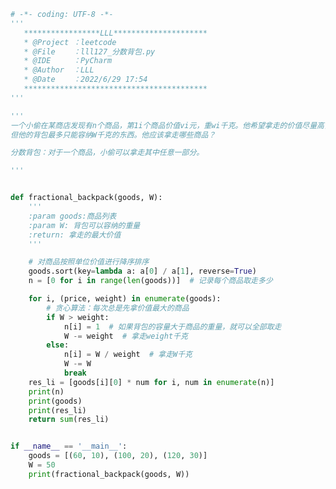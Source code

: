 
<BlogInfo id="1034" title="130.分数背包" author="白日梦想猿" pv=0 read_times=0 pre_cost_time=1分2秒 category="leetcode" tag_list="['leetcode']" create_time="2022.06.29 17:54:07" update_time="2022.06.29 18:25:05" />

```python
# -*- coding: UTF-8 -*-
'''
   *****************LLL*********************
   * @Project ：leetcode                       
   * @File    ：lll127_分数背包.py                  
   * @IDE     ：PyCharm             
   * @Author  ：LLL                         
   * @Date    ：2022/6/29 17:54             
   *****************************************
'''

'''
一个小偷在某商店发现有n个商品，第1i个商品价值vi元，重wi千克。他希望拿走的价值尽量高，
但他的背包最多只能容纳W千克的东西。他应该拿走哪些商品？

分数背包：对于一个商品，小偷可以拿走其中任意一部分。

'''


def fractional_backpack(goods, W):
    '''
    :param goods:商品列表
    :param W: 背包可以容纳的重量
    :return: 拿走的最大价值
    '''

    # 对商品按照单位价值进行降序排序
    goods.sort(key=lambda a: a[0] / a[1], reverse=True)
    n = [0 for i in range(len(goods))]  # 记录每个商品取走多少

    for i, (price, weight) in enumerate(goods):
        # 贪心算法：每次总是先拿价值最大的商品
        if W > weight:
            n[i] = 1  # 如果背包的容量大于商品的重量，就可以全部取走
            W -= weight  # 拿走weight千克
        else:
            n[i] = W / weight  # 拿走W千克
            W -= W
            break
    res_li = [goods[i][0] * num for i, num in enumerate(n)]
    print(n)
    print(goods)
    print(res_li)
    return sum(res_li)


if __name__ == '__main__':
    goods = [(60, 10), (100, 20), (120, 30)]
    W = 50
    print(fractional_backpack(goods, W))

```
